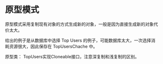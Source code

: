 # 原型模式
原型模式采用复制现有对象的方式生成新的对象，一般是因为直接生成新的对象代价太大。

给出的例子是从数据库中选择 Top Users 的例子，可能数据库太大，一次选择消耗资源很大，因此保存在 TopUsersChache 中。

原型类： TopUsers实现Cloneable接口，注意深复制和浅复制的区别。 